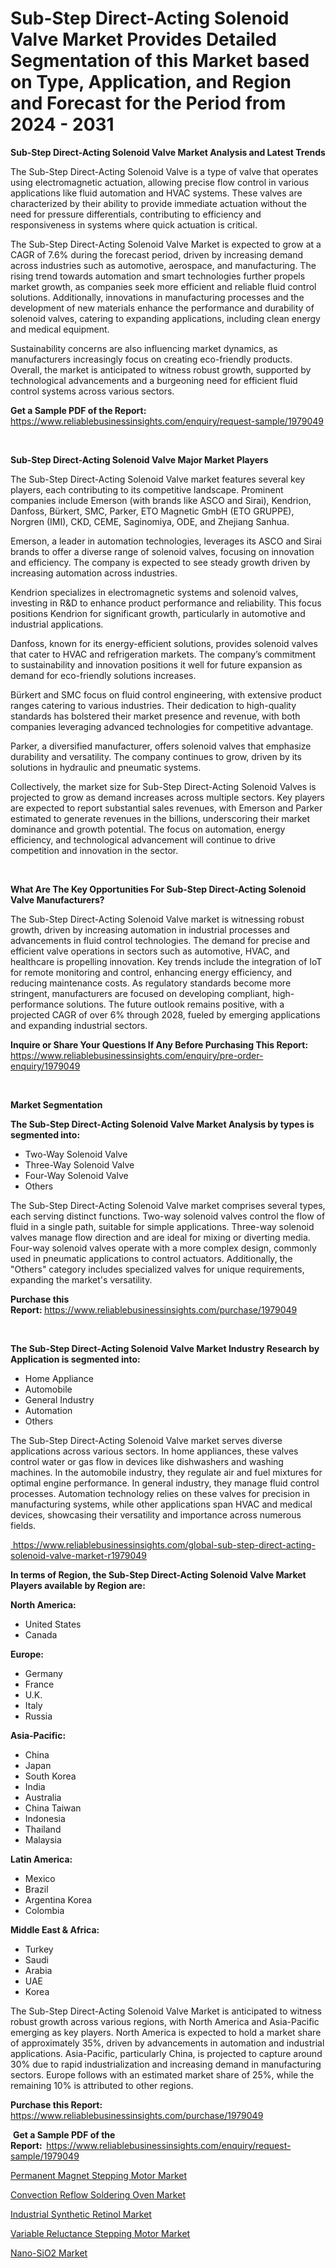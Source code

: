 <p><h1>Sub-Step Direct-Acting Solenoid Valve Market Provides Detailed Segmentation of this Market based on Type, Application, and Region and Forecast for the Period from 2024 - 2031</h1></p><p><strong>Sub-Step Direct-Acting Solenoid Valve Market Analysis and Latest Trends</strong></p>
<p><p>The Sub-Step Direct-Acting Solenoid Valve is a type of valve that operates using electromagnetic actuation, allowing precise flow control in various applications like fluid automation and HVAC systems. These valves are characterized by their ability to provide immediate actuation without the need for pressure differentials, contributing to efficiency and responsiveness in systems where quick actuation is critical.</p><p>The Sub-Step Direct-Acting Solenoid Valve Market is expected to grow at a CAGR of 7.6% during the forecast period, driven by increasing demand across industries such as automotive, aerospace, and manufacturing. The rising trend towards automation and smart technologies further propels market growth, as companies seek more efficient and reliable fluid control solutions. Additionally, innovations in manufacturing processes and the development of new materials enhance the performance and durability of solenoid valves, catering to expanding applications, including clean energy and medical equipment.</p><p>Sustainability concerns are also influencing market dynamics, as manufacturers increasingly focus on creating eco-friendly products. Overall, the market is anticipated to witness robust growth, supported by technological advancements and a burgeoning need for efficient fluid control systems across various sectors.</p></p>
<p><strong>Get a Sample PDF of the Report:&nbsp;</strong> <a href="https://www.reliablebusinessinsights.com/enquiry/request-sample/1979049?utm_campaign=97&utm_medium=2&utm_source=Github&utm_content=ia&utm_term=25102024&utm_id=sub-step-direct-acting-solenoid-valve">https://www.reliablebusinessinsights.com/enquiry/request-sample/1979049</a></p>
<p>&nbsp;</p>
<p><strong>Sub-Step Direct-Acting Solenoid Valve Major Market Players</strong></p>
<p><p>The Sub-Step Direct-Acting Solenoid Valve market features several key players, each contributing to its competitive landscape. Prominent companies include Emerson (with brands like ASCO and Sirai), Kendrion, Danfoss, Bürkert, SMC, Parker, ETO Magnetic GmbH (ETO GRUPPE), Norgren (IMI), CKD, CEME, Saginomiya, ODE, and Zhejiang Sanhua.</p><p>Emerson, a leader in automation technologies, leverages its ASCO and Sirai brands to offer a diverse range of solenoid valves, focusing on innovation and efficiency. The company is expected to see steady growth driven by increasing automation across industries.</p><p>Kendrion specializes in electromagnetic systems and solenoid valves, investing in R&D to enhance product performance and reliability. This focus positions Kendrion for significant growth, particularly in automotive and industrial applications.</p><p>Danfoss, known for its energy-efficient solutions, provides solenoid valves that cater to HVAC and refrigeration markets. The company’s commitment to sustainability and innovation positions it well for future expansion as demand for eco-friendly solutions increases.</p><p>Bürkert and SMC focus on fluid control engineering, with extensive product ranges catering to various industries. Their dedication to high-quality standards has bolstered their market presence and revenue, with both companies leveraging advanced technologies for competitive advantage.</p><p>Parker, a diversified manufacturer, offers solenoid valves that emphasize durability and versatility. The company continues to grow, driven by its solutions in hydraulic and pneumatic systems.</p><p>Collectively, the market size for Sub-Step Direct-Acting Solenoid Valves is projected to grow as demand increases across multiple sectors. Key players are expected to report substantial sales revenues, with Emerson and Parker estimated to generate revenues in the billions, underscoring their market dominance and growth potential. The focus on automation, energy efficiency, and technological advancement will continue to drive competition and innovation in the sector.</p></p>
<p>&nbsp;</p>
<p><strong>What Are The Key Opportunities For Sub-Step Direct-Acting Solenoid Valve Manufacturers?</strong></p>
<p><p>The Sub-Step Direct-Acting Solenoid Valve market is witnessing robust growth, driven by increasing automation in industrial processes and advancements in fluid control technologies. The demand for precise and efficient valve operations in sectors such as automotive, HVAC, and healthcare is propelling innovation. Key trends include the integration of IoT for remote monitoring and control, enhancing energy efficiency, and reducing maintenance costs. As regulatory standards become more stringent, manufacturers are focused on developing compliant, high-performance solutions. The future outlook remains positive, with a projected CAGR of over 6% through 2028, fueled by emerging applications and expanding industrial sectors.</p></p>
<p><strong>Inquire or Share Your Questions If Any Before Purchasing This Report:</strong> <a href="https://www.reliablebusinessinsights.com/enquiry/pre-order-enquiry/1979049?utm_campaign=97&utm_medium=2&utm_source=Github&utm_content=ia&utm_term=25102024&utm_id=sub-step-direct-acting-solenoid-valve">https://www.reliablebusinessinsights.com/enquiry/pre-order-enquiry/1979049</a></p>
<p>&nbsp;</p>
<p><strong>Market Segmentation</strong></p>
<p><strong>The Sub-Step Direct-Acting Solenoid Valve Market Analysis by types is segmented into:</strong></p>
<p><ul><li>Two-Way Solenoid Valve</li><li>Three-Way Solenoid Valve</li><li>Four-Way Solenoid Valve</li><li>Others</li></ul></p>
<p><p>The Sub-Step Direct-Acting Solenoid Valve market comprises several types, each serving distinct functions. Two-way solenoid valves control the flow of fluid in a single path, suitable for simple applications. Three-way solenoid valves manage flow direction and are ideal for mixing or diverting media. Four-way solenoid valves operate with a more complex design, commonly used in pneumatic applications to control actuators. Additionally, the "Others" category includes specialized valves for unique requirements, expanding the market's versatility.</p></p>
<p><strong>Purchase this Report:&nbsp;</strong><a href="https://www.reliablebusinessinsights.com/purchase/1979049?utm_campaign=97&utm_medium=2&utm_source=Github&utm_content=ia&utm_term=25102024&utm_id=sub-step-direct-acting-solenoid-valve">https://www.reliablebusinessinsights.com/purchase/1979049</a></p>
<p>&nbsp;</p>
<p><strong>The Sub-Step Direct-Acting Solenoid Valve Market Industry Research by Application is segmented into:</strong></p>
<p><ul><li>Home Appliance</li><li>Automobile</li><li>General Industry</li><li>Automation</li><li>Others</li></ul></p>
<p><p>The Sub-Step Direct-Acting Solenoid Valve market serves diverse applications across various sectors. In home appliances, these valves control water or gas flow in devices like dishwashers and washing machines. In the automobile industry, they regulate air and fuel mixtures for optimal engine performance. In general industry, they manage fluid control processes. Automation technology relies on these valves for precision in manufacturing systems, while other applications span HVAC and medical devices, showcasing their versatility and importance across numerous fields.</p></p>
<p><a href="https://www.reliablebusinessinsights.com/global-sub-step-direct-acting-solenoid-valve-market-r1979049?utm_campaign=97&utm_medium=2&utm_source=Github&utm_content=ia&utm_term=25102024&utm_id=sub-step-direct-acting-solenoid-valve">&nbsp;https://www.reliablebusinessinsights.com/global-sub-step-direct-acting-solenoid-valve-market-r1979049</a></p>
<p><strong>In terms of Region, the Sub-Step Direct-Acting Solenoid Valve Market Players available by Region are:</strong></p>
<p>
    <p> <strong> North America: </strong>
        <ul>
            <li>United States</li>
            <li>Canada</li>
        </ul>
        </p> 
    <p> <strong> Europe: </strong>
        <ul>
            <li>Germany</li>
            <li>France</li>
            <li>U.K.</li>
            <li>Italy</li>
            <li>Russia</li>
        </ul>
        </p> 
    <p> <strong> Asia-Pacific: </strong>
        <ul>
            <li>China</li>
            <li>Japan</li>
            <li>South Korea</li>
            <li>India</li>
            <li>Australia</li>
            <li>China Taiwan</li>
            <li>Indonesia</li>
            <li>Thailand</li>
            <li>Malaysia</li>
        </ul>
        </p> 
    <p> <strong> Latin America: </strong>
        <ul>
            <li>Mexico</li>
            <li>Brazil</li>
            <li>Argentina Korea</li>
            <li>Colombia</li>
        </ul>
        </p> 
    <p> <strong> Middle East & Africa: </strong>
        <ul>
            <li>Turkey</li>
            <li>Saudi</li>
            <li>Arabia</li>
            <li>UAE</li>
            <li>Korea</li>
        </ul>
    </p>
    </p>
<p><p>The Sub-Step Direct-Acting Solenoid Valve Market is anticipated to witness robust growth across various regions, with North America and Asia-Pacific emerging as key players. North America is expected to hold a market share of approximately 35%, driven by advancements in automation and industrial applications. Asia-Pacific, particularly China, is projected to capture around 30% due to rapid industrialization and increasing demand in manufacturing sectors. Europe follows with an estimated market share of 25%, while the remaining 10% is attributed to other regions.</p></p>
<p><strong>Purchase this Report: </strong><a href="https://www.reliablebusinessinsights.com/purchase/1979049?utm_campaign=97&utm_medium=2&utm_source=Github&utm_content=ia&utm_term=25102024&utm_id=sub-step-direct-acting-solenoid-valve">https://www.reliablebusinessinsights.com/purchase/1979049</a></p>
<p>&nbsp;<strong>Get a Sample PDF of the Report:&nbsp;&nbsp;</strong><a href="https://www.reliablebusinessinsights.com/enquiry/request-sample/1979049?utm_campaign=97&utm_medium=2&utm_source=Github&utm_content=ia&utm_term=25102024&utm_id=sub-step-direct-acting-solenoid-valve">https://www.reliablebusinessinsights.com/enquiry/request-sample/1979049</a></p>
<p><strong></strong></p>
<p><p><a href="https://issuu.com/reportprime-2/docs/permanent-magnet-stepping-motor-mar_7c6cd195495201?utm_campaign=97&utm_medium=2&utm_source=Github&utm_content=ia&utm_term=25102024&utm_id=sub-step-direct-acting-solenoid-valve">Permanent Magnet Stepping Motor Market</a></p><p><a href="https://github.com/alespiliffe/Market-Research-Report-List-1/blob/main/convection-reflow-soldering-oven-market.md?utm_campaign=97&utm_medium=2&utm_source=Github&utm_content=ia&utm_term=25102024&utm_id=sub-step-direct-acting-solenoid-valve">Convection Reflow Soldering Oven Market</a></p><p><a href="https://github.com/yoreivesal/Market-Research-Report-List-1/blob/main/industrial-synthetic-retinol-market.md?utm_campaign=97&utm_medium=2&utm_source=Github&utm_content=ia&utm_term=25102024&utm_id=sub-step-direct-acting-solenoid-valve">Industrial Synthetic Retinol Market</a></p><p><a href="https://issuu.com/reportprime-2/docs/variable-reluctance-stepping-motor-_fb9663e8e644c0?utm_campaign=97&utm_medium=2&utm_source=Github&utm_content=ia&utm_term=25102024&utm_id=sub-step-direct-acting-solenoid-valve">Variable Reluctance Stepping Motor Market</a></p><p><a href="https://www.linkedin.com/pulse/exploring-nano-sio2-market-strategic-insights-growth-fhv7c?utm_campaign=97&utm_medium=2&utm_source=Github&utm_content=ia&utm_term=25102024&utm_id=sub-step-direct-acting-solenoid-valve">Nano-SiO2 Market</a></p></p>